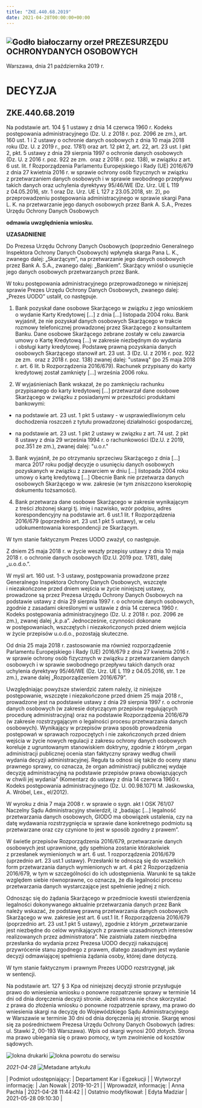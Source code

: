 ```yaml
---
title: "ZKE.440.68.2019"
date: 2021-04-28T00:00:00+00:00
---
```



![Godło białoczarny orzeł](/bundles/app/img/orzeł2.png)
PREZESURZĘDU OCHRONYDANYCH OSOBOWYCH
------------------------------------




 Warszawa, dnia 21
 października
 2019 r.
 


 DECYZJA
=========


ZKE.440.68.2019
---------------


Na podstawie art. 104 § 1 ustawy z dnia 14 czerwca 1960 r. Kodeks postępowania administracyjnego (Dz. U. z 2018 r. poz. 2096 ze zm.), art. 160 ust. 1 i 2 ustawy o ochronie danych osobowych z dnia 10 maja 2018 roku (Dz. U. z 2019 r., poz. 1781) oraz art. 12 pkt 2, art. 22, art. 23 ust. l pkt 2, pkt. 5 ustawy z dnia 29 sierpnia 1997 o ochronie danych osobowych (Dz. U. z 2016 r. poz. 922 ze zm.  oraz z 2018 r. poz. 138), w związku z art. 6 ust. lit. f Rozporządzenia Parlamentu Europejskiego i Rady (UE) 2016/679 z dnia 27 kwietnia 2016 r. w sprawie ochrony osób fizycznych w związku z przetwarzaniem danych osobowych i w sprawie swobodnego przepływu takich danych oraz uchylenia dyrektywy 95/46/WE (Dz. Urz. UE L 119 z 04.05.2016, str. 1 oraz Dz. Urz. UE L 127 z 23.05.2018, str. 2), po przeprowadzeniu postępowania administracyjnego w sprawie skargi Pana L. K. na przetwarzanie jego danych osobowych przez Bank A. S.A., Prezes Urzędu Ochrony Danych Osobowych


**odmawia uwzględnienia wniosku.**


**UZASADNIENIE**


Do Prezesa Urzędu Ochrony Danych Osobowych (poprzednio Generalnego Inspektora Ochrony Danych Osobowych) wpłynęła skarga Pana L. K., zwanego dalej: „Skarżącym”, na przetwarzanie jego danych osobowych przez Bank A. S.A., zwanego dalej: „Bankiem”. Skarżący wniósł o usunięcie jego danych osobowych przetwarzanych przez Bank.


W toku postępowania administracyjnego przeprowadzonego w niniejszej sprawie Prezes Urzędu Ochrony Danych Osobowych, zwanego dalej: „Prezes UODO” ustalił, co następuje.


1. Bank pozyskał dane osobowe Skarżącego w związku z jego wnioskiem o wydanie Karty Kredytowej […] z dnia […] listopada 2004 roku. Bank wyjaśnił, że nie pozyskał danych osobowych Skarżącego w trakcie rozmowy telefonicznej prowadzonej przez Skarżącego z konsultantem Banku. Dane osobowe Skarżącego zebrane zostały w celu zawarcia umowy o Kartę Kredytową […] w zakresie niezbędnym do wydania i obsługi karty kredytowej. Podstawę prawną pozyskania danych osobowych Skarżącego stanowił art. 23 ust. 3 (Dz. U. z 2016 r. poz. 922 ze zm.  oraz z 2018 r. poz. 138) zwanej dalej: "ustawą" (po 25 maja 2018 r. art. 6 lit. b Rozporządzenia 2016/679). Rachunek przypisany do karty kredytowej został zamknięty […] września 2006 roku.


2. W wyjaśnieniach Bank wskazał, że po zamknięciu rachunku przypisanego do karty kredytowej […] przetwarzał dane osobowe Skarżącego w związku z posiadanymi w przeszłości produktami bankowymi:


* na podstawie art. 23 ust. 1 pkt 5 ustawy - w usprawiedliwionym celu dochodzenia roszczeń z tytułu prowadzonej działalności gospodarczej,


* na podstawie art. 23 ust. 1 pkt 2 ustawy w związku z art. 74 ust. 2 pkt 8 ustawy z dnia 29 września 1994 r. o rachunkowości (Dz.U. z 2019, poz.351 ze zm.), zwanej dalej: "u.o.r."


3. Bank wyjaśnił, że po otrzymaniu sprzeciwu Skarżącego z dnia […] marca 2017 roku podjął decyzje o usunięciu danych osobowych pozyskanych w związku z zawarciem w dniu […] listopada 2004 roku umowy o kartę kredytową […] Obecnie Bank nie przetwarza danych osobowych Skarżącego w ww. zakresie (w tym zniszczono kserokopię dokumentu tożsamości).


4. Bank przetwarza dane osobowe Skarżącego w zakresie wynikającym z treści złożonej skargi tj. imię i nazwisko, wzór podpisu, adres korespondencyjny na podstawie art. 6 ust.1 lit. f Rozporządzenia 2016/679 (poprzednio art. 23 ust.1 pkt 5 ustawy), w celu udokumentowania korespondencji ze Skarżącym.


W tym stanie faktycznym Prezes UODO zważył, co następuje.


Z dniem 25 maja 2018 r. w życie weszły przepisy ustawy z dnia 10 maja 2018 r. o ochronie danych osobowych (Dz.U. 2019 poz. 1781), dalej „u.o.d.o.”.


W myśl art. 160 ust. 1-3 ustawy, postępowania prowadzone przez Generalnego Inspektora Ochrony Danych Osobowych, wszczęte i niezakończone przed dniem wejścia w życie niniejszej ustawy, prowadzone są przez Prezesa Urzędu Ochrony Danych Osobowych na podstawie ustawy z dnia 29 sierpnia 1997 r. o ochronie danych osobowych, zgodnie z zasadami określonymi w ustawie z dnia 14 czerwca 1960 r. Kodeks postępowania administracyjnego (Dz. U. z 2018 r. poz. 2096 ze zm.), zwanej dalej „k.p.a”. Jednocześnie, czynności dokonane w postępowaniach, wszczętych i niezakończonych przed dniem wejścia w życie przepisów u.o.d.o., pozostają skuteczne.


Od dnia 25 maja 2018 r. zastosowanie ma również rozporządzenie Parlamentu Europejskiego i Rady (UE) 2016/679 z dnia 27 kwietnia 2016 r. w sprawie ochrony osób fizycznych w związku z przetwarzaniem danych osobowych i w sprawie swobodnego przepływu takich danych oraz uchylenia dyrektywy 95/46/WE (Dz. Urz. UE L 119 z 04.05.2016, str. 1 ze zm.), zwane dalej „Rozporządzeniem 2016/679”.


Uwzględniając powyższe stwierdzić zatem należy, iż niniejsze postępowanie, wszczęte i niezakończone przed dniem 25 maja 2018 r., prowadzone jest na podstawie ustawy z dnia 29 sierpnia 1997 r. o ochronie danych osobowych (w zakresie dotyczącym przepisów regulujących procedurę administracyjną) oraz na podstawie Rozporządzenia 2016/679 (w zakresie rozstrzygającym o legalności procesu przetwarzania danych osobowych). Wynikający w przepisów prawa sposób prowadzenia postępowań w sprawach rozpoczętych i nie zakończonych przed dniem wejścia w życie nowych regulacji z zakresu ochrony danych osobowych koreluje z ugruntowanym stanowiskiem doktryny, zgodnie z którym „organ administracji publicznej ocenia stan faktyczny sprawy według chwili wydania decyzji administracyjnej. Reguła ta odnosi się także do oceny stanu prawnego sprawy, co oznacza, że organ administracji publicznej wydaje decyzję administracyjną na podstawie przepisów prawa obowiązujących w chwili jej wydania” (Komentarz do ustawy z dnia 14 czerwca 1960 r. Kodeks postępowania administracyjnego (Dz. U. 00.98.1071) M. Jaśkowska, A. Wróbel, Lex., el/2012).


W wyroku z dnia 7 maja 2008 r. w sprawie o sygn. akt I OSK 761/07 Naczelny Sądu Administracyjny stwierdził, iż „badając […] legalność przetwarzania danych osobowych, GIODO ma obowiązek ustalenia, czy na datę wydawania rozstrzygnięcia w sprawie dane konkretnego podmiotu są przetwarzane oraz czy czynione to jest w sposób zgodny z prawem”.


W świetle przepisów Rozporządzenia 2016/679, przetwarzanie danych osobowych jest uprawnione, gdy spełniona zostanie którakolwiek z przesłanek wymienionych w art. 6 ust. 1 rozporządzenia 2016/679 (uprzednio art. 23 ust.1 ustawy). Przesłanki te odnoszą się do wszelkich form przetwarzania danych wymienionych w art. 4 pkt 2 Rozporządzenia 2016/679, w tym w szczególności do ich udostępnienia. Warunki te są także względem siebie równoprawne, co oznacza, że dla legalności procesu przetwarzania danych wystarczające jest spełnienie jednej z nich.


Odnosząc się do żądania Skarżącego w przedmiocie kwestii stwierdzenia legalności dokonywanego aktualnie przetwarzania danych przez Bank należy wskazać, że podstawę prawną przetwarzania danych osobowych Skarżącego w ww. zakresie jest art. 6 ust.1 lit. f Rozporządzenia 2016/679 (poprzednio art. 23 ust.1 pkt 5 ustawy), zgodnie z którym „przetwarzanie jest niezbędne do celów wynikających z prawnie uzasadnionych interesów realizowanych przez administratora”. Nie zaistniała zatem niezbędna przesłanka do wydania przez Prezesa UODO decyzji nakazującej przywrócenie stanu zgodnego z prawem, dlatego zasadnym jest wydanie decyzji odmawiającej spełnienia żądania osoby, której dane dotyczą.


W tym stanie faktycznym i prawnym Prezes UODO rozstrzygnął, jak w sentencji.


Na podstawie art. 127 § 3 Kpa od niniejszej decyzji stronie przysługuje prawo do wniesienia wniosku o ponowne rozpatrzenie sprawy w terminie 14 dni od dnia doręczenia decyzji stronie. Jeżeli strona nie chce skorzystać z prawa do złożenia wniosku o ponowne rozpatrzenie sprawy, ma prawo do wniesienia skargi na decyzję do Wojewódzkiego Sądu Administracyjnego w Warszawie w terminie 30 dni od dnia doręczenia jej stronie. Skargę wnosi się za pośrednictwem Prezesa Urzędu Ochrony Danych Osobowych (adres: ul. Stawki 2, 00-193 Warszawa). Wpis od skargi wynosi 200 złotych. Strona ma prawo ubiegania się o prawo pomocy, w tym zwolnienie od kosztów sądowych.



![Iokna drukarki](/bundles/app/img/ico/print.svg "Kliknij aby zobaczyć wersję do wydruku.")
![Iokna powrotu do serwisu](/bundles/app/img/ico/back.svg "Kliknij aby wrócić do normalnej wersji serwisu.")


*2021-04-28*
![Metadane artykułu](/bundles/app/img/metadane-s3.png "Metadane artykułu")




| Podmiot udostępniający: | Departament Kar i Egzekucji |
| Wytworzył informację: | Jan Nowak | 2019-10-21 |
| Wprowadził‚ informację: | Anna Pachla | 2021-04-28 11:44:42 |
| Ostatnio modyfikował: | Edyta Madziar | 2021-05-28 09:10:30 |


